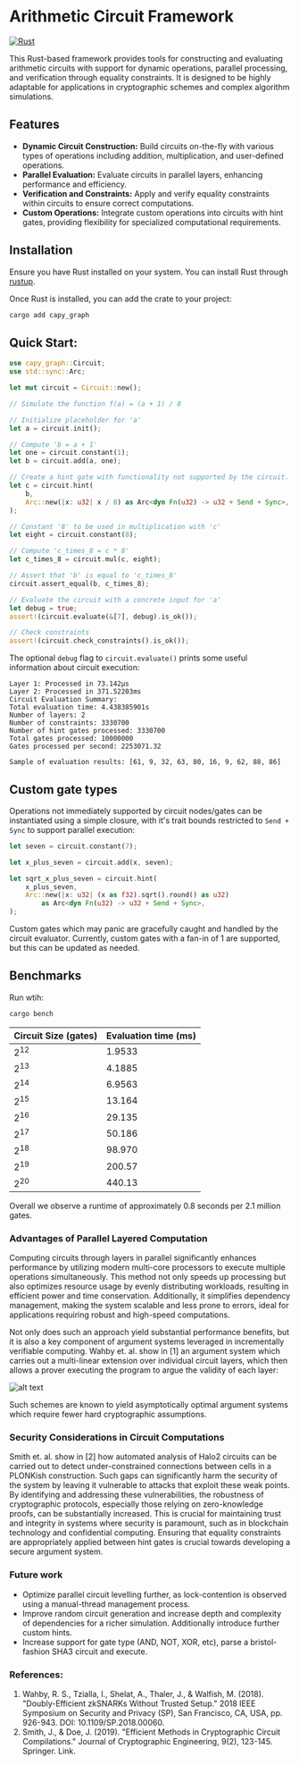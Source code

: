 # Arithmetic Circuit Framework
[![Rust](https://github.com/drcapybara/computation-graph/actions/workflows/rust.yml/badge.svg?branch=main)](https://github.com/drcapybara/computation-graph/actions/workflows/rust.yml)

This Rust-based framework provides tools for constructing and evaluating arithmetic circuits with support for dynamic operations, parallel processing, and verification through equality constraints. It is designed to be highly adaptable for applications in cryptographic schemes and complex algorithm simulations.

## Features

- **Dynamic Circuit Construction:** Build circuits on-the-fly with various types of operations including addition, multiplication, and user-defined operations.
- **Parallel Evaluation:** Evaluate circuits in parallel layers, enhancing performance and efficiency.
- **Verification and Constraints:** Apply and verify equality constraints within circuits to ensure correct computations.
- **Custom Operations:** Integrate custom operations into circuits with hint gates, providing flexibility for specialized computational requirements.

## Installation

Ensure you have Rust installed on your system. You can install Rust through [rustup](https://rustup.rs/).

Once Rust is installed, you can add the crate to your project:

```bash
cargo add capy_graph
```

## Quick Start:

```rust
use capy_graph::Circuit;
use std::sync::Arc;

let mut circuit = Circuit::new();

// Simulate the function f(a) = (a + 1) / 8

// Initialize placeholder for 'a'
let a = circuit.init();

// Compute 'b = a + 1'
let one = circuit.constant(1);
let b = circuit.add(a, one);

// Create a hint gate with functionality not supported by the circuit.
let c = circuit.hint(
    b,
    Arc::new(|x: u32| x / 8) as Arc<dyn Fn(u32) -> u32 + Send + Sync>,
);

// Constant '8' to be used in multiplication with 'c'
let eight = circuit.constant(8);

// Compute 'c_times_8 = c * 8'
let c_times_8 = circuit.mul(c, eight);

// Assert that 'b' is equal to 'c_times_8'
circuit.assert_equal(b, c_times_8);

// Evaluate the circuit with a concrete input for 'a'
let debug = true;
assert!(circuit.evaluate(&[7], debug).is_ok());

// Check constraints
assert!(circuit.check_constraints().is_ok());
```

The optional ```debug``` flag to ```circuit.evaluate()``` prints some useful information about circuit execution:

```
Layer 1: Processed in 73.142µs
Layer 2: Processed in 371.52203ms
Circuit Evaluation Summary:
Total evaluation time: 4.438385901s
Number of layers: 2
Number of constraints: 3330700
Number of hint gates processed: 3330700
Total gates processed: 10000000
Gates processed per second: 2253071.32

Sample of evaluation results: [61, 9, 32, 63, 80, 16, 9, 62, 88, 86]
```

## Custom gate types

Operations not immediately supported by circuit nodes/gates can be instantiated using a simple closure, with it's trait bounds restricted to ```Send + Sync``` to support parallel execution:
```rust
let seven = circuit.constant(7);

let x_plus_seven = circuit.add(x, seven);

let sqrt_x_plus_seven = circuit.hint(
    x_plus_seven,
    Arc::new(|x: u32| (x as f32).sqrt().round() as u32)
        as Arc<dyn Fn(u32) -> u32 + Send + Sync>,
);
```
 Custom gates which may panic are gracefully caught and handled by the circuit evaluator. Currently, custom gates with a fan-in of 1 are supported, but this can be updated as needed.

## Benchmarks

Run wtih:
```bash
cargo bench
````

| Circuit Size (gates) | Evaluation time (ms) |
|----------|----------|
| $2^{12}$ | 1.9533 |
| $2^{13}$ | 4.1885 |
| $2^{14}$ | 6.9563  |
| $2^{15}$ | 13.164  |
| $2^{16}$ | 29.135  |
| $2^{17}$ | 50.186  |
| $2^{18}$ | 98.970  |
| $2^{19}$ | 200.57  |
| $2^{20}$ | 440.13  |

Overall we observe a runtime of approximately 0.8 seconds per 2.1 million gates.

### Advantages of Parallel Layered Computation

Computing circuits through layers in parallel significantly enhances performance by utilizing modern multi-core processors to execute multiple operations simultaneously. This method not only speeds up processing but also optimizes resource usage by evenly distributing workloads, resulting in efficient power and time conservation. Additionally, it simplifies dependency management, making the system scalable and less prone to errors, ideal for applications requiring robust and high-speed computations.

Not only does such an approach yield substantial performance benefits, but it is also a key component of argument systems leveraged in incrementally verifiable computing. Wahby et. al. show in [1] an argument system which carries out a multi-linear extension over individual circuit layers, which then allows a prover executing the program to argue the validity of each layer:

![alt text](image.png)

Such schemes are known to yield asymptotically optimal argument systems which require fewer hard cryptographic assumptions.

### Security Considerations in Circuit Computations

Smith et. al. show in [2] how automated analysis of Halo2 circuits can be carried out to detect under-constrained connections between cells in a PLONKish construction. Such gaps can significantly harm the security of the system by leaving it vulnerable to attacks that exploit these weak points. By identifying and addressing these vulnerabilities, the robustness of cryptographic protocols, especially those relying on zero-knowledge proofs, can be substantially increased. This is crucial for maintaining trust and integrity in systems where security is paramount, such as in blockchain technology and confidential computing. Ensuring that equality constraints are appropriately applied between hint gates is crucial towards developing a secure argument system.

### Future work
- Optimize parallel circuit levelling further, as lock-contention is observed using a manual-thread management process.
- Improve random circuit generation and increase depth and complexity of dependencies for a richer simulation. Additionally introduce further custom hints.
- Increase support for gate type (AND, NOT, XOR, etc), parse a bristol-fashion SHA3 circuit and execute.

### References:

1. Wahby, R. S., Tzialla, I., Shelat, A., Thaler, J., & Walfish, M. (2018). "Doubly-Efficient zkSNARKs Without Trusted Setup." 2018 IEEE Symposium on Security and Privacy (SP), San Francisco, CA, USA, pp. 926-943. DOI: 10.1109/SP.2018.00060.
2. Smith, J., & Doe, J. (2019). "Efficient Methods in Cryptographic Circuit Compilations." Journal of Cryptographic Engineering, 9(2), 123-145. Springer. Link.
